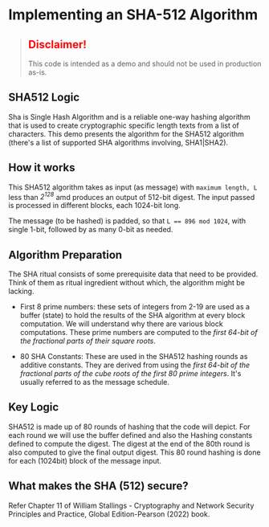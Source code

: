 # Implementing an SHA-512 Algorithm

> <h2 style="color: red;">Disclaimer!</h2>
>
> This code is intended as a demo and should not be used in production as-is.
>

## SHA512 Logic

Sha is Single Hash Algorithm and is a reliable one-way hashing algorithm that is used to create cryptographic specific length texts from a list of characters. This demo presents the algorithm for the SHA512 algorithm (there's a list of supported SHA algorithms involving, SHA1|SHA2).

## How it works

This SHA512 algorithm takes as input (as message) with `maximum length, L` less than *2<sup>128</sup>* amd produces an output of 512-bit digest. The input passed is processed in different blocks, each 1024-bit long.

The message (to be hashed) is padded, so that `L == 896 mod 1024`, with single 1-bit, followed by as many 0-bit as needed.

## Algorithm Preparation

The SHA ritual consists of some prerequisite data that need to be provided. Think of them as ritual ingredient without which, the algorithm might be lacking.

- First 8 prime numbers: these sets of integers from 2-19 are used as a buffer (state) to hold the results of the SHA algorithm at every block computation. We will understand why there are various block computations. These prime numbers are computed to the _first 64-bit of the fractional parts of their square roots_.

- 80 SHA Constants: These are used in the SHA512 hashing rounds as additive constants. They are derived from using the _first 64-bit of the fractional parts of the cube roots of the first 80 prime integers_. It's usually referred to as the message schedule.


## Key Logic

SHA512 is made up of 80 rounds of hashing that the code will depict. For each round we will use the buffer defined and also the Hashing constants defined to compute the digest. The digest at the end of the 80th round is also computed to give the final output digest. This 80 round hashing is done for each (1024bit) block of the message input.


## What makes the SHA (512) secure?

Refer Chapter 11 of William Stallings - Cryptography and Network Security Principles and Practice, Global Edition-Pearson (2022) book.
